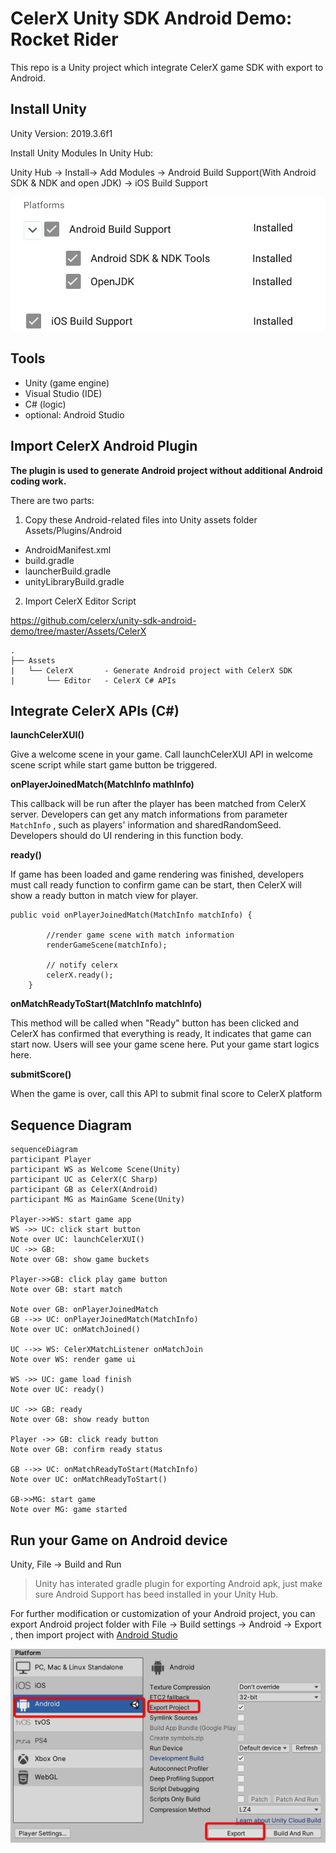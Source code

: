 # CelerX Unity SDK Android Demo: Rocket Rider

This repo is a Unity project which integrate CelerX game SDK with export to Android.

## Install Unity

Unity Version: 2019.3.6f1

Install Unity Modules In Unity Hub:

Unity Hub -> Install-> Add Modules -> Android Build Support(With Android SDK & NDK and open JDK) -> iOS Build Support

![Image Install Modules](images/modules_install.png)

## Tools

- Unity (game engine)
- Visual Studio (IDE)
- C# (logic)
- optional: Android Studio

## Import CelerX Android Plugin

<b>The plugin is used to generate Android project without additional Android coding work. </b>

There are two parts:

1. Copy these Android-related files into Unity assets folder Assets/Plugins/Android

- AndroidManifest.xml
- build.gradle
- launcherBuild.gradle
- unityLibraryBuild.gradle

2. Import CelerX Editor Script

<https://github.com/celerx/unity-sdk-android-demo/tree/master/Assets/CelerX>

```
.
├── Assets
|   └── CelerX       - Generate Android project with CelerX SDK
|       └── Editor   - CelerX C# APIs  

```

## Integrate CelerX APIs (C#)

<b>launchCelerXUI()</b>

Give a welcome scene in your game. Call launchCelerXUI API in welcome scene script while start game button be triggered.

<b>onPlayerJoinedMatch(MatchInfo mathInfo)</b>

This callback will be run after the player has been matched from CelerX server.
Developers can get any match informations from parameter `MatchInfo` , such as players' information and sharedRandomSeed. Developers should do UI rendering in this function body.

<b>ready()</b>

If game has been loaded and game rendering was finished, developers must call ready function to confirm game can be start, then CelerX will show a ready button in match view for player.

```
public void onPlayerJoinedMatch(MatchInfo matchInfo) {

        //render game scene with match information
        renderGameScene(matchInfo);

        // notify celerx
        celerX.ready();
    }
```

<b>onMatchReadyToStart(MatchInfo matchInfo)</b>

This method will be called when "Ready" button has been clicked and CelerX has confirmed that everything is ready, It indicates that game can start now. Users will see your game scene here. Put your game start logics here.

<b>submitScore()</b>

When the game is over, call this API to submit final score to CelerX platform

## Sequence Diagram

```mermaid
sequenceDiagram
participant Player
participant WS as Welcome Scene(Unity)
participant UC as CelerX(C Sharp)
participant GB as CelerX(Android)
participant MG as MainGame Scene(Unity)

Player->>WS: start game app
WS ->> UC: click start button
Note over UC: launchCelerXUI()
UC ->> GB:
Note over GB: show game buckets

Player->>GB: click play game button
Note over GB: start match

Note over GB: onPlayerJoinedMatch
GB -->> UC: onPlayerJoinedMatch(MatchInfo)
Note over UC: onMatchJoined()

UC -->> WS: CelerXMatchListener onMatchJoin
Note over WS: render game ui

WS ->> UC: game load finish
Note over UC: ready()

UC ->> GB: ready
Note over GB: show ready button

Player ->> GB: click ready button
Note over GB: confirm ready status

GB -->> UC: onMatchReadyToStart(MatchInfo)
Note over UC: onMatchReadyToStart()

GB->>MG: start game
Note over MG: game started

```

## Run your Game on Android device

Unity, File -> Build and Run

> Unity has interated gradle plugin for exporting Android apk, just make sure Android Support has beed installed in your Unity Hub.

For further modification or customization of your Android project, you can export Android project folder with File -> Build settings -> Android -> Export , then import project with [Android Studio](https://developer.android.com/studio?gclid=EAIaIQobChMIyrLd5bvB6AIVCayWCh3__w-8EAAYASAAEgL7afD_BwE&gclsrc=aw.ds)

![Image Export Android](images/export_android.png)
